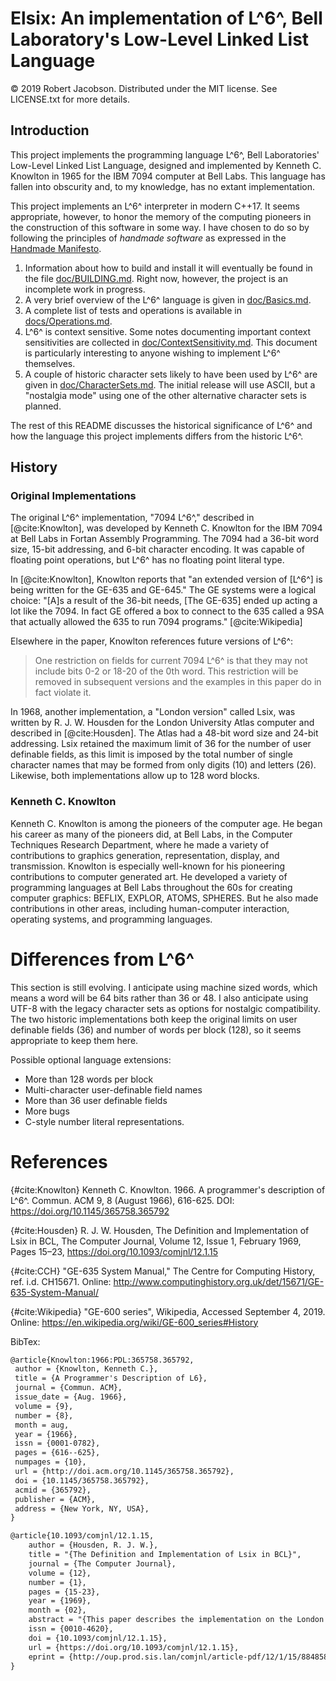 # Elsix: An implementation of L^6^, Bell Laboratory's Low-Level Linked List Language

&copy; 2019 Robert Jacobson. Distributed under the MIT license. See LICENSE.txt for more details.

## Introduction

This project implements the programming language L^6^, Bell Laboratories' Low-Level Linked List Language, designed and implemented by Kenneth C. Knowlton in 1965 for the IBM 7094 computer at Bell Labs. This language has fallen into obscurity and, to my knowledge, has no extant implementation.


This project implements an L^6^ interpreter in modern C++17. It seems appropriate, however, to honor
the memory of the computing pioneers in the construction of this software in some way. I have chosen
to do so by following the principles of _handmade software_ as expressed in the
[Handmade Manifesto](https://handmade.network/manifesto).

1. Information about how to build and install it will eventually be found in the file [doc/BUILDING.md](doc/BUILDING.md). Right now, however, the project is an incomplete work in progress.
2. A very brief overview of the L^6^ language is given in [doc/Basics.md](doc/Basics.md).
3. A complete list of tests and operations is available in [docs/Operations.md](doc/Operations.md).
3. L^6^ is context sensitive. Some notes documenting important context sensitivities are collected
   in [doc/ContextSensitivity.md](doc/ContextSensitivity.md). This document is particularly
   interesting to anyone wishing to implement L^6^ themselves.
5. A couple of historic character sets likely to have been used by L^6^ are given in
   [doc/CharacterSets.md](doc/CharacterSets.md). The initial release will use ASCII, but a
   "nostalgia mode" using one of the other alternative character sets is planned.

The rest of this README discusses the historical significance of L^6^ and how the language this
project implements differs from the historic L^6^.

## History

### Original Implementations

The original L^6^ implementation, "7094 L^6^," described in [@cite:Knowlton], was developed by Kenneth C. Knowlton for the IBM 7094 at Bell Labs in Fortan Assembly Programming. The 7094 had a 36-bit word size, 15-bit addressing, and 6-bit character encoding. It was capable of floating point operations, but L^6^ has no floating point literal type.

In [@cite:Knowlton], Knowlton reports that "an extended version of \[L^6^] is being written for the GE-635 and GE-645." The GE systems were a logical choice: "\[A]s a result of the 36-bit needs, \[The GE-635] ended up acting a lot like the 7094. In fact GE offered a box to connect to the 635 called a 9SA that actually allowed the 635 to run 7094 programs." [@cite:Wikipedia]

Elsewhere in the paper, Knowlton references future versions of L^6^:
> One restriction on fields for current 7094 L^6^ is that they may not include bits 0-2 or 18-20 of the 0th word. This restriction will be removed in subsequent versions and the examples in this paper do in fact violate it.

In 1968, another implementation, a "London version" called Lsix, was written by R. J. W. Housden for the London University Atlas computer and described in [@cite:Housden]. The Atlas had a 48-bit word size and 24-bit addressing. Lsix retained the maximum limit of 36 for the number of user definable fields, as this limit is imposed by the total number of single character names that may be formed from only digits (10) and letters (26). Likewise, both implementations allow up to 128 word blocks.

### Kenneth C. Knowlton

Kenneth C. Knowlton is among the pioneers of the computer age. He began his career as many of the pioneers did, at Bell Labs, in the Computer Techniques Research Department, where he made a variety of contributions to graphics generation, representation, display, and transmission. Knowlton is especially well-known for his pioneering contributions to computer generated art. He developed a variety of programming languages at Bell Labs throughout the 60s for creating computer graphics: BEFLIX, EXPLOR, ATOMS, SPHERES. But he also made contributions in other areas, including human-computer interaction, operating systems, and programming languages.



# ​Differences from L^6^

This section is still evolving. I anticipate using machine sized words, which means a word will be 64 bits rather than 36 or 48. I also anticipate using UTF-8 with the legacy character sets as options for nostalgic compatibility. The two historic implementations both keep the original limits on user definable fields (36) and number of words per block (128), so it seems appropriate to keep them here.

Possible optional language extensions:

* More than 128 words per block
* Multi-character user-definable field names
* More than 36 user definable fields
* More bugs
* C-style number literal representations.

# References

[@cite]: [[#]]

{#cite:Knowlton} Kenneth C. Knowlton. 1966. A programmer's description of L^6^. Commun. ACM 9, 8 (August 1966), 616-625. DOI: https://doi.org/10.1145/365758.365792

{#cite:Housden} R. J. W. Housden, The Definition and Implementation of Lsix in BCL, The Computer Journal, Volume 12, Issue 1, February 1969, Pages 15–23, https://doi.org/10.1093/comjnl/12.1.15

{#cite:CCH} "GE-635 System Manual," The Centre for Computing History, ref. i.d. CH15671. Online: http://www.computinghistory.org.uk/det/15671/GE-635-System-Manual/

{#cite:Wikipedia} "GE-600 series", Wikipedia, Accessed September 4, 2019. Online: https://en.wikipedia.org/wiki/GE-600_series#History

BibTex:
```tex
@article{Knowlton:1966:PDL:365758.365792,
 author = {Knowlton, Kenneth C.},
 title = {A Programmer's Description of L6},
 journal = {Commun. ACM},
 issue_date = {Aug. 1966},
 volume = {9},
 number = {8},
 month = aug,
 year = {1966},
 issn = {0001-0782},
 pages = {616--625},
 numpages = {10},
 url = {http://doi.acm.org/10.1145/365758.365792},
 doi = {10.1145/365758.365792},
 acmid = {365792},
 publisher = {ACM},
 address = {New York, NY, USA},
}

@article{10.1093/comjnl/12.1.15,
    author = {Housden, R. J. W.},
    title = "{The Definition and Implementation of Lsix in BCL}",
    journal = {The Computer Journal},
    volume = {12},
    number = {1},
    pages = {15-23},
    year = {1969},
    month = {02},
    abstract = "{This paper describes the implementation on the London University Atlas computer of the Bell Telephone Laboratories low level linked list language L6. A syntactical definition of L6 is given in terms of BCL, a general purpose programming language with special emphasis on data structures. The description of the implementation in BCL includes details of the general field handling routines.}",
    issn = {0010-4620},
    doi = {10.1093/comjnl/12.1.15},
    url = {https://doi.org/10.1093/comjnl/12.1.15},
    eprint = {http://oup.prod.sis.lan/comjnl/article-pdf/12/1/15/884858/12-1-15.pdf},
}
```
